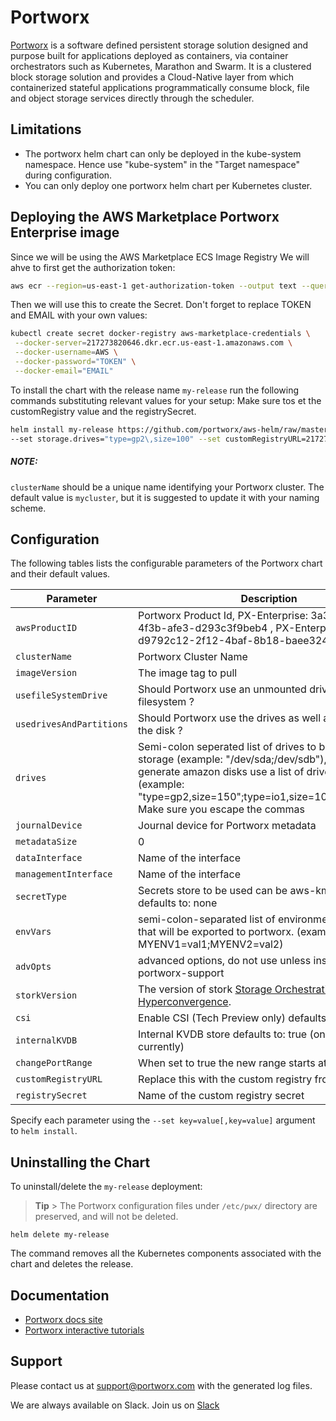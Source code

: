 # Portworx

[Portworx](https://portworx.com/) is a software defined persistent storage solution designed and purpose built for applications deployed as containers, via container orchestrators such as Kubernetes, Marathon and Swarm. It is a clustered block storage solution and provides a Cloud-Native layer from which containerized stateful applications programmatically consume block, file and object storage services directly through the scheduler.

## Limitations
* The portworx helm chart can only be deployed in the kube-system namespace. Hence use "kube-system" in the "Target namespace" during configuration.
* You can only deploy one portworx helm chart per Kubernetes cluster.

## Deploying the AWS Marketplace Portworx Enterprise image

Since we will be using the AWS Marketplace ECS Image Registry
We will ahve to first get the authorization token:

```bash
aws ecr --region=us-east-1 get-authorization-token --output text --query authorizationData[].authorizationToken | base64 -d | cut -d: -f2
```

Then we will use this to create the Secret. Don't forget to replace TOKEN and EMAIL
with your own values:

```bash
kubectl create secret docker-registry aws-marketplace-credentials \
 --docker-server=217273820646.dkr.ecr.us-east-1.amazonaws.com \
 --docker-username=AWS \
 --docker-password="TOKEN" \
 --docker-email="EMAIL"
```

To install the chart with the release name `my-release` run the following commands substituting relevant values for your setup:
Make sure tos et the customRegistry value and the registrySecret.

```bash
helm install my-release https://github.com/portworx/aws-helm/raw/master/portworx-2.5.3.tgz \
--set storage.drives="type=gp2\,size=100" --set customRegistryURL=217273820646.dkr.ecr.us-east-1.amazonaws.com/3a3fcb1c-7ee5-4f3b-afe3-d293c3f9beb4/cg-3746887092 --set registrySecret=aws-marketplace-credentials
```

##### NOTE:
`clusterName` should be a unique name identifying your Portworx cluster. The default value is `mycluster`, but it is suggested to update it with your naming scheme.

## Configuration
The following tables lists the configurable parameters of the Portworx chart and their default values.

| Parameter | Description |
|--------------------------|-------------------------------------------------------------------------------------------------------------------------------------------------------------------------------------------------------------------------------------------------------------------|
| `awsProductID` | Portworx Product Id, PX-Enterprise: 3a3fcb1c-7ee5-4f3b-afe3-d293c3f9beb4 , PX-Enterprise + DR: d9792c12-2f12-4baf-8b18-baee3245ccd9 |
| `clusterName` | Portworx Cluster Name |
| `imageVersion` | The image tag to pull |
| `usefileSystemDrive` | Should Portworx use an unmounted drive even with a filesystem ? |
| `usedrivesAndPartitions` | Should Portworx use the drives as well as partitions on the disk ? |
| `drives` | Semi-colon seperated list of drives to be used for storage (example: "/dev/sda;/dev/sdb"), to auto generate amazon disks use a list of drive specs (example: "type=gp2\,size=150";type=io1\,size=100\,iops=2000"). Make sure you escape the commas |
| `journalDevice` | Journal device for Portworx metadata |
| `metadataSize` | 0 |
| `dataInterface` | Name of the interface <ethX> |
| `managementInterface` | Name of the interface <ethX> |
| `secretType` | Secrets store to be used can be aws-kms/k8s/none defaults to: none |
| `envVars` | semi-colon-separated list of environment variables that will be exported to portworx. (example: MYENV1=val1;MYENV2=val2) |
| `advOpts` | advanced options, do not use unless instructed by portworx-support |
| `storkVersion` | The version of stork [Storage Orchestration for Hyperconvergence](https://github.com/libopenstorage/stork).  |
| `csi` | Enable CSI (Tech Preview only) defaults to: false |
| `internalKVDB` | Internal KVDB store defaults to: true (only option currently) |
| `changePortRange` | When set to true the new range starts at 17000 |
| `customRegistryURL` | Replace this with the custom registry from AWS |
| `registrySecret` | Name of the custom registry secret |

Specify each parameter using the `--set key=value[,key=value]` argument to `helm install`.

## Uninstalling the Chart

To uninstall/delete the `my-release` deployment:

> **Tip** > The Portworx configuration files under `/etc/pwx/` directory are preserved, and will not be deleted.

```
helm delete my-release
```
The command removes all the Kubernetes components associated with the chart and deletes the release.

## Documentation
* [Portworx docs site](https://docs.portworx.com/scheduler/kubernetes/)
* [Portworx interactive tutorials](https://docs.portworx.com/scheduler/kubernetes/px-k8s-interactive.html)

## Support

Please contact us at support@portworx.com with the generated log files.

We are always available on Slack. Join us on [Slack](http://slack.portworx.com)
